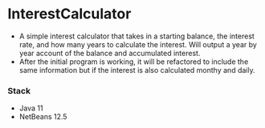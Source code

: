 # InterestCalculator

- A simple interest calculator that takes in a starting balance, the interest rate, and how many years to calculate the interest. Will output a year by year account of the balance and accumulated interest.
- After the initial program is working, it will be refactored to include the same information but if the interest is also calculated monthy and daily.

### Stack
- Java 11
- NetBeans 12.5

